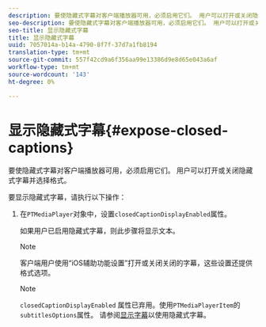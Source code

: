 ```yaml
---
description: 要使隐藏式字幕对客户端播放器可用，必须启用它们。 用户可以打开或关闭隐藏式字幕并选择格式。
seo-description: 要使隐藏式字幕对客户端播放器可用，必须启用它们。 用户可以打开或关闭隐藏式字幕并选择格式。
seo-title: 显示隐藏式字幕
title: 显示隐藏式字幕
uuid: 7057014a-b14a-4790-8f7f-37d7a1fb8194
translation-type: tm+mt
source-git-commit: 557f42cd9a6f356aa99e13386d9e8d65e043a6af
workflow-type: tm+mt
source-wordcount: '143'
ht-degree: 0%

---
```



# 显示隐藏式字幕{#expose-closed-captions}

要使隐藏式字幕对客户端播放器可用，必须启用它们。 用户可以打开或关闭隐藏式字幕并选择格式。

要显示隐藏式字幕，请执行以下操作：

1. 在`PTMediaPlayer`对象中，设置`closedCaptionDisplayEnabled`属性。

   如果用户已启用隐藏式字幕，则此步骤将显示文本。

   >[!NOTE]
   >
   >客户端用户使用“iOS辅助功能设置”打开或关闭关闭的字幕，这些设置还提供格式选项。

   >[!NOTE]
   >
   >`closedCaptionDisplayEnabled` 属性已弃用。使用`PTMediaPlayerItem`的`subtitlesOptions`属性。 请参阅[显示字幕](../../../tvsdk-3x-ios-prog/c-ios-closed-captioning-and-subtitles-ios/c-ios-closed-captioning-and-subtitles-reqts-ios/t-ios-subtitles-exposing-ios.md)以使用隐藏式字幕。